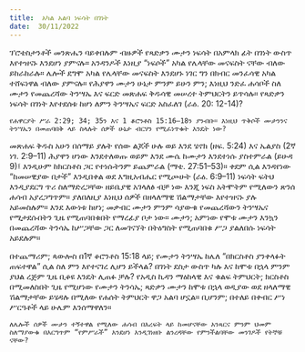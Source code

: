 ```yaml
---
title:  አካል አልባ ነፍሳት በገነት
date:  30/11/2022
---
```


ፕሮቴስታንቶች መንጽሔን ባይቀበሉም ብዙዎች የጻድቃን ሙታን ነፍሳት በአምላክ ፊት በገነት ውስጥ እየተዝናኑ እንደሆነ ያምናሉ። አንዳንዶች እነዚያ “ነፍሶች” አካል የሌላቸው መናፍስት ናቸው ብለው ይከራከራሉ። ሌሎች ደግሞ አካል የሌላቸው መናፍስት እንደሆኑ ነገር ግን በክብር መንፈሳዊ አካል ተሸፍነዋል ብለው ያምናሉ። የሕያዋን ሙታን ሁኔታ ምንም ይሁን ምን; እነዚህ ንድፈ ሐሳቦች ስለ ሙታን የመጨረሻው ትንሣኤ እና ፍርድ መጽሐፍ  ቅዱሳዊ መሠረተ ትምህርትን ይጥሳሉ። የጻድቃን ነፍሳት በገነት እየተደሰቱ ከሆነ ለምን ትንሣኤና ፍርድ አስፈለገ (ራዕ. 20: 12-14)?

`የሐዋርያት ሥራ 2:29; 34; 35ን እና 1 ቆሮንቶስ 15:16–18ን ያንብቡ። እነዚህ ጥቅሶች ሙታንንና ትንሣኤን በመጠባበቅ ላይ ስላሉት ሰዎች ሁኔታ ብርሃን የሚፈነጥቁት እንዴት ነው?`

መጽሐፍ ቅዱስ አሁን በሰማይ ያሉት የሰው ልጆች ሁሉ ወይ እንደ ሄኖክ (ዘፍ. 5:24) እና ኤልያስ (2ኛ ነገ. 2:9–11) ሕያዋን ሆነው እንደተለወጡ ወይም እንደ ሙሴ ከሙታን እንደተነሱ ያስተምራል (ይሁዳ 9)፤ እንዲሁም ከክርስቶስ ጋር የተነሱትንም ይጨምራል (ማቴ. 27:51–53)። ቀደም ሲል እንዳየነው “ከመሠዊያው በታች” እንዲበቀል ወደ እግዚአብሔር የሚጮሁት (ራዕ. 6:9–11) ነፍሳት ፍትህ እንዲያደርግ ጥሪ ስለማድረጋቸው ዘይቤያዊ አገላለፅ ብቻ ነው እንጂ ነፍስ አትሞትም የሚለውን ጽንሰ ሐሳብ አያረጋግጥም። ያለበለዚያ እነዚህ ሰዎች በዘላለማዊ ሽልማታቸው እየተዝናኑ ያሉ አይመስሉም። እንደ እውነቱ ከሆነ; መቃብር ሙታን ምንም ሳያውቁ የመጨረሻውን ትንሣኤና የሚታደሱበትን ጊዜ የሚጠባበቁበት የማረፊያ ቦታ ነው። ሙታን; አምነው የሞቱ ሙታን እንኳን በመጨረሻው ትንሳኤ ከሥጋቸው ጋር ለመገናኘት በትዕግስት የሚጠባበቁ ሥጋ ያልለበሱ ነፍሳት አይደሉም።

በተጨማሪም; ጳውሎስ በ1ኛ ቆሮንቶስ 15:18 ላይ; የሙታን ትንሣኤ ከሌለ “በክርስቶስ ያንቀላፉት ጠፍተዋል” ሲል ስለ ምን እየተናገረ ሊሆን ይችላል? በገነት ደስታ ውስጥ ካሉ እና ከሞቱ በኋላ ምንም ያህል ረጅም ጊዜ ቢቆዩ እንዴት ሊጠፉ ቻሉ? የአዲስ ኪዳን ማዕከላዊ እና ቁልፍ ትምህርት; ክርስቶስ በሚመለስበት ጊዜ የሚሆነው የሙታን ትንሳኤ; ጻድቃን ሙታን ከሞቱ በኋላ ወዲያው ወደ ዘላለማዊ ሽልማታቸው ይሄዳሉ በሚለው የሐሰት ትምህርት ዋጋ አልባ ሆኗል። ቢሆንም; በተለይ በቀብር ሥነ ሥርዓቶች ላይ ሁሌም እንሰማዋለን።

`ለሌሎች ሰዎች ሙታን ተኝተዋል የሚለው ሐሳብ በእረፍት ላይ ከመሆናቸው አንጻርና ምንም ህመም ስለማያውቁ በእርግጥም “የምሥራች” እንደሆነ እንዲገነዘቡ ልንረዳቸው የምንችልባቸው መንገዶች የትኞቹ ናቸው?`